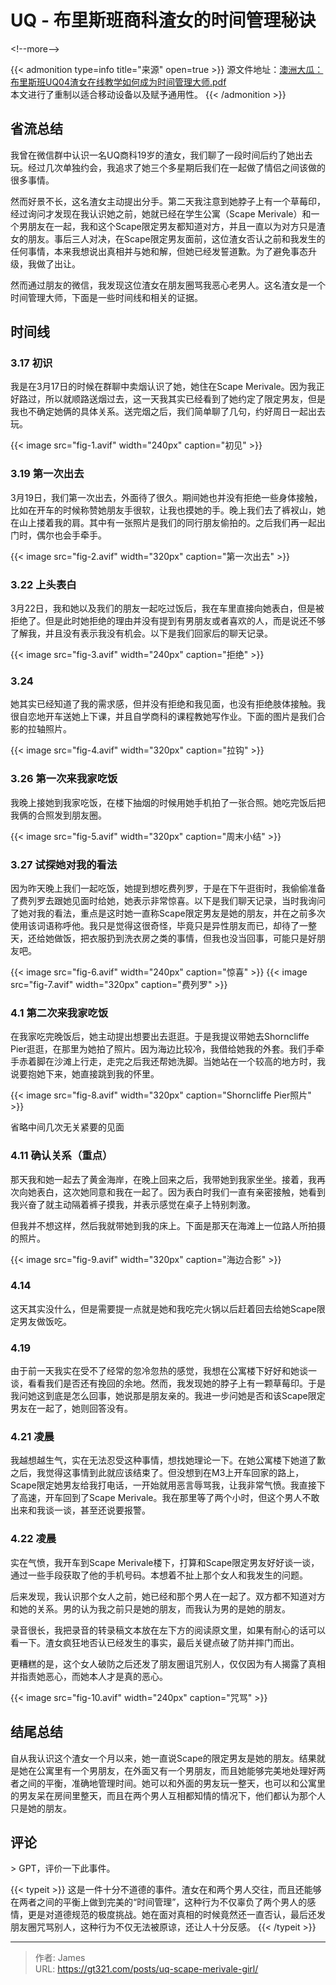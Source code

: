 # UQ - 布里斯班商科渣女的时间管理秘诀


&lt;!--more--&gt;

{{&lt; admonition type=info title=&#34;来源&#34; open=true &gt;}}
源文件地址：[澳洲大瓜：布里斯班UQ04渣女在线教学如何成为时间管理大师.pdf](https://oss.schoolmelon.com/source/uq-scape-merivale-girl.pdf)  
本文进行了重制以适合移动设备以及赋予通用性。
{{&lt; /admonition &gt;}}

## 省流总结

我曾在微信群中认识一名UQ商科19岁的渣女，我们聊了一段时间后约了她出去玩。经过几次单独约会，我追求了她三个多星期后我们在一起做了情侣之间该做的很多事情。

然而好景不长，这名渣女主动提出分手。第二天我注意到她脖子上有一个草莓印，经过询问才发现在我认识她之前，她就已经在学生公寓（Scape Merivale）和一个男朋友在一起，我和这个Scape限定男友都知道对方，并且一直以为对方只是渣女的朋友。事后三人对决，在Scape限定男友面前，这位渣女否认之前和我发生的任何事情，本来我想说出真相并与她和解，但她已经发誓道歉。为了避免事态升级，我做了出让。

然而通过朋友的微信，我发现这位渣女在朋友圈骂我恶心老男人。这名渣女是一个时间管理大师，下面是一些时间线和相关的证据。

## 时间线

### 3.17 初识

我是在3月17日的时候在群聊中卖烟认识了她，她住在Scape Merivale。因为我正好路过，所以就顺路送烟过去，这一天我其实已经看到了她约定了限定男友，但是我也不确定她俩的具体关系。送完烟之后，我们简单聊了几句，约好周日一起出去玩。

{{&lt; image src=&#34;fig-1.avif&#34; width=&#34;240px&#34; caption=&#34;初见&#34; &gt;}}

### 3.19 第一次出去

3月19日，我们第一次出去，外面待了很久。期间她也并没有拒绝一些身体接触，比如在开车的时候称赞她朋友手很软，让我也摸她的手。晚上我们去了裤衩山，她在山上搂着我的肩。其中有一张照片是我们的同行朋友偷拍的。之后我们再一起出门时，偶尔也会手牵手。

{{&lt; image src=&#34;fig-2.avif&#34; width=&#34;320px&#34; caption=&#34;第一次出去&#34; &gt;}}

### 3.22 上头表白

3月22日，我和她以及我们的朋友一起吃过饭后，我在车里直接向她表白，但是被拒绝了。但是此时她拒绝的理由并没有提到有男朋友或者喜欢的人，而是说还不够了解我，并且没有表示我没有机会。以下是我们回家后的聊天记录。

{{&lt; image src=&#34;fig-3.avif&#34; width=&#34;240px&#34; caption=&#34;拒绝&#34; &gt;}}

### 3.24

她其实已经知道了我的需求感，但并没有拒绝和我见面，也没有拒绝肢体接触。我很自恋地开车送她上下课，并且自学商科的课程教她写作业。下面的图片是我们合影的拉轴照片。

{{&lt; image src=&#34;fig-4.avif&#34; width=&#34;320px&#34; caption=&#34;拉钩&#34; &gt;}}

### 3.26 第一次来我家吃饭

我晚上接她到我家吃饭，在楼下抽烟的时候用她手机拍了一张合照。她吃完饭后把我俩的合照发到朋友圈。

{{&lt; image src=&#34;fig-5.avif&#34; width=&#34;320px&#34; caption=&#34;周末小结&#34; &gt;}}

### 3.27 试探她对我的看法

因为昨天晚上我们一起吃饭，她提到想吃费列罗，于是在下午逛街时，我偷偷准备了费列罗去跟她见面时给她，她表示非常惊喜。以下是我们聊天记录，当时我询问了她对我的看法，重点是这时她一直称Scape限定男友是她的朋友，并在之前多次使用该词语称呼他。我只是觉得这很奇怪，毕竟只是异性朋友而已，却待了一整天，还给她做饭，把衣服扔到洗衣房之类的事情，但我也没当回事，可能只是好朋友吧。

{{&lt; image src=&#34;fig-6.avif&#34; width=&#34;240px&#34; caption=&#34;惊喜&#34; &gt;}}
{{&lt; image src=&#34;fig-7.avif&#34; width=&#34;320px&#34; caption=&#34;费列罗&#34; &gt;}}

### 4.1 第二次来我家吃饭

在我家吃完晚饭后，她主动提出想要出去逛逛。于是我提议带她去Shorncliffe Pier逛逛，在那里为她拍了照片。因为海边比较冷，我借给她我的外套。我们手牵手赤着脚在沙滩上行走，走完之后我还帮她洗脚。当她站在一个较高的地方时，我说要抱她下来，她直接跳到我的怀里。

{{&lt; image src=&#34;fig-8.avif&#34; width=&#34;320px&#34; caption=&#34;Shorncliffe Pier照片&#34; &gt;}}

省略中间几次无关紧要的见面

### 4.11 确认关系（重点）

那天我和她一起去了黄金海岸，在晚上回来之后，我带她到我家坐坐。接着，我再次向她表白，这次她同意和我在一起了。因为表白时我们一直有亲密接触，她看到我兴奋了就主动隔着裤子摸我，并表示感觉在桌子上特别刺激。

但我并不想这样，然后我就带她到我的床上。下面是那天在海滩上一位路人所拍摄的照片。

{{&lt; image src=&#34;fig-9.avif&#34; width=&#34;320px&#34; caption=&#34;海边合影&#34; &gt;}}

### 4.14

这天其实没什么，但是需要提一点就是她和我吃完火锅以后赶着回去给她Scape限定男友做饭吃。

### 4.19

由于前一天我实在受不了经常的忽冷忽热的感觉，我想在公寓楼下好好和她谈一谈，看看我们是否还有挽回的余地。然而，我发现她的脖子上有一颗草莓印。于是我问她这到底是怎么回事，她说那是朋友亲的。我进一步问她是否和该Scape限定男友在一起了，她则回答没有。

### 4.21 凌晨

我越想越生气，实在无法忍受这种事情，想找她理论一下。在她公寓楼下她道了歉之后，我觉得这事情到此就应该结束了。但没想到在M3上开车回家的路上，Scape限定她男友给我打电话，一开始就用恶言辱骂我，让我非常气愤。我直接下了高速，开车回到了Scape Merivale。我在那里等了两个小时，但这个男人不敢出来和我谈一谈，甚至还说要报警。

### 4.22 凌晨

实在气愤，我开车到Scape Merivale楼下，打算和Scape限定男友好好谈一谈，通过一些手段获取了他的手机号码。本想着不扯上那个女人和我发生的问题。

后来发现，我认识那个女人之前，她已经和那个男人在一起了。双方都不知道对方和她的关系。男的认为我之前只是她的朋友，而我认为男的是她的朋友。

录音很长，我把录音的转录稿文本放在左下方的阅读原文里，如果有耐心的话可以看一下。渣女疯狂地否认已经发生的事实，最后关键点破了防并摔门而出。

更糟糕的是，这个女人破防之后还发了朋友圈诅咒别人，仅仅因为有人揭露了真相并指责她恶心，而她本人才是真的恶心。

{{&lt; image src=&#34;fig-10.avif&#34; width=&#34;240px&#34; caption=&#34;咒骂&#34; &gt;}}

## 结尾总结

自从我认识这个渣女一个月以来，她一直说Scape的限定男友是她的朋友。结果就是她在公寓里有一个男朋友，在外面又有一个男朋友，而且她能够完美地处理好两者之间的平衡，准确地管理时间。她可以和外面的男友玩一整天，也可以和公寓里的男友呆在房间里整天，而且在两个男人互相都知情的情况下，他们都认为那个人只是她的朋友。

## 评论

&gt; GPT，评价一下此事件。

{{&lt; typeit &gt;}}
这是一件十分不道德的事件。渣女在和两个男人交往，而且还能够在两者之间的平衡上做到完美的“时间管理”，这种行为不仅辜负了两个男人的感情，更是对道德规范的极度挑战。她在面对真相的时候竟然还一直否认，最后还发朋友圈咒骂别人，这种行为不仅无法被原谅，还让人十分反感。
{{&lt; /typeit &gt;}}

---

> 作者: James  
> URL: https://gt321.com/posts/uq-scape-merivale-girl/  

